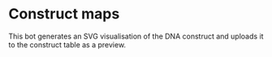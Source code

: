 # Construct maps
This bot generates an SVG visualisation of the DNA construct and uploads it to the construct table as a preview.
